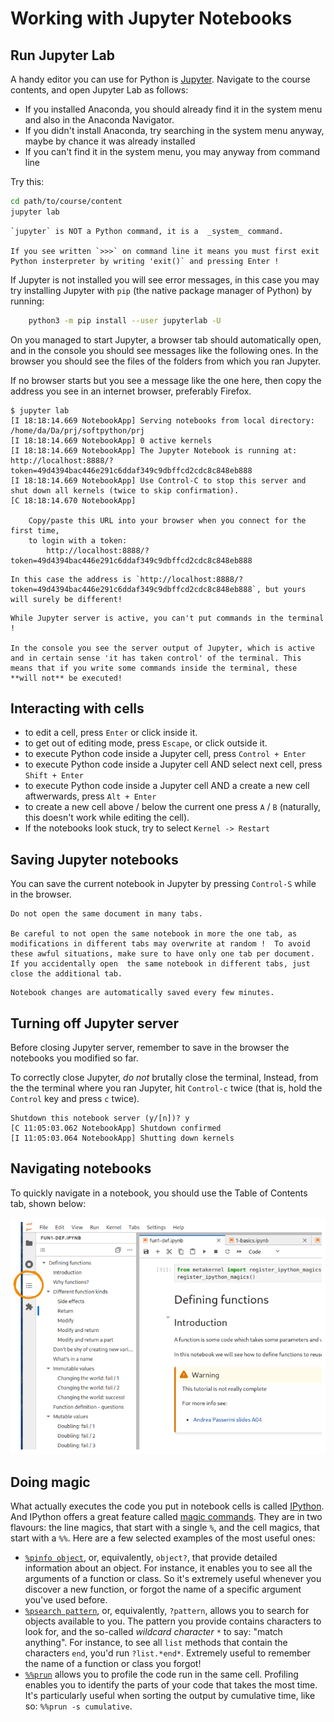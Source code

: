 # Working with Jupyter Notebooks

## Run Jupyter Lab

A handy editor you can use for Python is [Jupyter](http://jupyter.org/). Navigate to the course contents, and open Jupyter Lab as follows:

* If you installed Anaconda, you should already find it in the system menu and also in the Anaconda Navigator.
* If you didn't install Anaconda, try searching in the system menu anyway, maybe by chance it was already installed
* If you can't find it in the system menu, you may anyway from command line

Try this:

```bash
cd path/to/course/content
jupyter lab
```

```{warning}
`jupyter` is NOT a Python command, it is a  _system_ command.

If you see written `>>>` on command line it means you must first exit Python insterpreter by writing 'exit()` and pressing Enter !

```

If Jupyter is not installed you will see error messages, in this case you may try installing Jupyter with `pip` (the native package manager of Python) by running:

```bash
    python3 -m pip install --user jupyterlab -U
```

On you managed to start Jupyter, a browser tab should automatically open, and in the console you should see messages like the following ones. In the browser you should see the files of the folders from which you ran Jupyter.

If no browser starts but you see a message like the one here, then copy the address you see in an internet browser, preferably Firefox.

```
$ jupyter lab
[I 18:18:14.669 NotebookApp] Serving notebooks from local directory: /home/da/Da/prj/softpython/prj
[I 18:18:14.669 NotebookApp] 0 active kernels
[I 18:18:14.669 NotebookApp] The Jupyter Notebook is running at: http://localhost:8888/?token=49d4394bac446e291c6ddaf349c9dbffcd2cdc8c848eb888
[I 18:18:14.669 NotebookApp] Use Control-C to stop this server and shut down all kernels (twice to skip confirmation).
[C 18:18:14.670 NotebookApp]

    Copy/paste this URL into your browser when you connect for the first time,
    to login with a token:
        http://localhost:8888/?token=49d4394bac446e291c6ddaf349c9dbffcd2cdc8c848eb888

```

```{warning}
In this case the address is `http://localhost:8888/?token=49d4394bac446e291c6ddaf349c9dbffcd2cdc8c848eb888`, but yours will surely be different!
```

```{warning}
While Jupyter server is active, you can't put commands in the terminal !

In the console you see the server output of Jupyter, which is active and in certain sense 'it has taken control' of the terminal. This means that if you write some commands inside the terminal, these **will not** be executed!

```

## Interacting with cells

- to edit a cell, press `Enter` or click inside it.
- to get out of editing mode, press `Escape`, or click outside it.
- to execute Python code inside a Jupyter cell, press `Control + Enter`
- to execute Python code inside a Jupyter cell AND select next cell, press `Shift + Enter`
- to execute Python code inside a Jupyter cell AND a create a new cell aftwerwards, press `Alt + Enter`
- to create a new cell above / below the current one press `A` / `B` (naturally, this doesn't work while editing the cell).
- If the notebooks look stuck, try to select `Kernel -> Restart`


## Saving Jupyter notebooks

You can save the current notebook in Jupyter by pressing `Control-S` while in the browser.

```{warning}
Do not open the same document in many tabs.

Be careful to not open the same notebook in more the one tab, as modifications in different tabs may overwrite at random !  To avoid these awful situations, make sure to have only one tab per document. If you accidentally open  the same notebook in different tabs, just close the additional tab.
```

```{note}
Notebook changes are automatically saved every few minutes.
```


## Turning off Jupyter server

Before closing Jupyter server, remember to save in the browser the notebooks you modified so far.

To correctly close Jupyter, *do not* brutally close the terminal, Instead, from the the terminal where you ran Jupyter, hit `Control-c` twice (that is, hold the `Control` key and press `c` twice).

```
Shutdown this notebook server (y/[n])? y
[C 11:05:03.062 NotebookApp] Shutdown confirmed
[I 11:05:03.064 NotebookApp] Shutting down kernels

```

## Navigating notebooks

To quickly navigate in a notebook, you should use the Table of Contents tab, shown below:

![](img/jupyterlab_toc.png)


## Doing magic

What actually executes the code you put in notebook cells is called [IPython](https://ipython.readthedocs.io/). And IPython offers a great feature called [magic commands](https://ipython.readthedocs.io/en/stable/interactive/magics.html). They are in two flavours: the line magics, that start with a single `%`, and the cell magics, that start with a `%%`. Here are a few selected examples of the most useful ones:

- [`%pinfo object`](https://ipython.readthedocs.io/en/stable/interactive/magics.html#magic-pinfo), or, equivalently, `object?`, that provide detailed information about an object. For instance, it enables you to see all the arguments of a function or class. So it's extremely useful whenever you discover a new function, or forgot the name of a specific argument you've used before.
- [`%psearch pattern`](https://ipython.readthedocs.io/en/stable/interactive/magics.html#magic-psearch), or, equivalently, `?pattern`, allows you to search for objects available to you. The pattern you provide contains characters to look for, and the so-called *wildcard character* `*` to say: "match anything". For instance, to see all `list` methods that contain the characters `end`, you'd run `?list.*end*`. Extremely useful to remember the name of a function or class you forgot!
- [`%%prun`](https://ipython.readthedocs.io/en/stable/interactive/magics.html#magic-prun) allows you to profile the code run in the same cell. Profiling enables you to identify the parts of your code that takes the most time. It's particularly useful when sorting the output by cumulative time, like so: `%%prun -s cumulative`.
